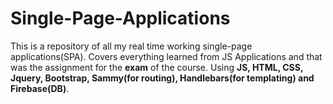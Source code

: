 # Single-Page-Applications
This is a repository of all my real time working single-page applications(SPA).
Covers everything learned from JS Applications and that was the assignment for the **exam** of the course.
Using **JS, HTML, CSS, Jquery, Bootstrap, Sammy(for routing), Handlebars(for templating) and Firebase(DB)**.
